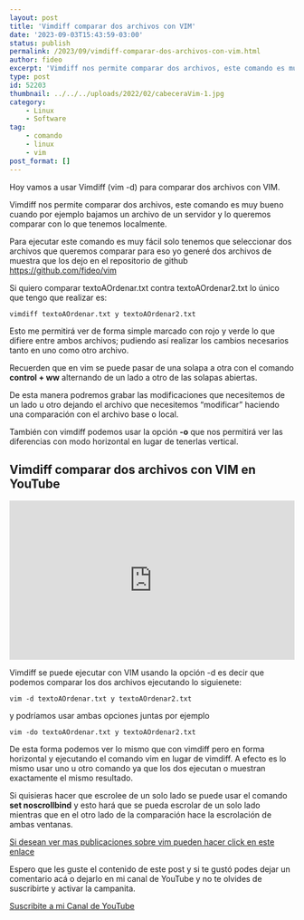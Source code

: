```yaml
---
layout: post
title: 'Vimdiff comparar dos archivos con VIM'
date: '2023-09-03T15:43:59-03:00'
status: publish
permalink: /2023/09/vimdiff-comparar-dos-archivos-con-vim.html
author: fideo
excerpt: 'Vimdiff nos permite comparar dos archivos, este comando es muy bueno cuando por ejemplo bajamos un archivo de un servidor y lo queremos comparar con lo que tenemos localmente'
type: post
id: 52203
thumbnail: ../../../uploads/2022/02/cabeceraVim-1.jpg
category:
    - Linux
    - Software
tag:
    - comando
    - linux
    - vim
post_format: []
---
```


Hoy vamos a usar Vimdiff (vim -d) para comparar dos archivos con VIM.

Vimdiff nos permite comparar dos archivos, este comando es muy bueno cuando por ejemplo bajamos un archivo de un servidor y lo queremos comparar con lo que tenemos localmente.

Para ejecutar este comando es muy fácil solo tenemos que seleccionar dos archivos que queremos comparar para eso yo generé dos archivos de muestra que los dejo en el repositorio de github <a href="https://github.com/fideo/vim" target="_blank">https://github.com/fideo/vim</a>

Si quiero comparar textoAOrdenar.txt contra textoAOrdenar2.txt lo único que tengo que realizar es:

```
vimdiff textoAOrdenar.txt y textoAOrdenar2.txt
```

Esto me permitirá ver de forma simple marcado con rojo y verde lo que difiere entre ambos archivos; pudiendo así realizar los cambios necesarios tanto en uno como otro archivo.

Recuerden que en vim se puede pasar de una solapa a otra con el comando **control + ww** alternando de un lado a otro de las solapas abiertas.

De esta manera podremos grabar las modificaciones que necesitemos de un lado u otro dejando el archivo que necesitemos “modificar” haciendo una comparación con el archivo base o local.

También con vimdiff podemos usar la opción **-o** que nos permitirá ver las diferencias con modo horizontal en lugar de tenerlas vertical.

Vimdiff comparar dos archivos con VIM en YouTube
------------------------------------------------

<iframe allow="accelerometer; autoplay; clipboard-write; encrypted-media; gyroscope; picture-in-picture; web-share" allowfullscreen="" frameborder="0" height="281" loading="lazy" referrerpolicy="strict-origin-when-cross-origin" src="https://www.youtube.com/embed/EZsv8hBFyXU?feature=oembed" title="Usando vimdiff para comparar dos archivos" width="100%"></iframe>

Vimdiff se puede ejecutar con VIM usando la opción -d es decir que podemos comparar los dos archivos ejecutando lo siguienete:

```
vim -d textoAOrdenar.txt y textoAOrdenar2.txt
```

y podríamos usar ambas opciones juntas por ejemplo

```
vim -do textoAOrdenar.txt y textoAOrdenar2.txt
```

De esta forma podemos ver lo mismo que con vimdiff pero en forma horizontal y ejecutando el comando vim en lugar de vimdiff. A efecto es lo mismo usar uno u otro comando ya que los dos ejecutan o muestran exactamente el mismo resultado.

Si quisieras hacer que escrolee de un solo lado se puede usar el comando **set noscrollbind** y esto hará que se pueda escrolar de un solo lado mientras que en el otro lado de la comparación hace la escrolación de ambas ventanas.

[Si desean ver mas publicaciones sobre vim pueden hacer click en este enlace](/tags/#vim)

Espero que les guste el contenido de este post y si te gustó podes dejar un comentario acá o dejarlo en mi canal de YouTube y no te olvides de suscribirte y activar la campanita.

<a href="https://bit.ly/suscribiteamicanalYouTube" target="_blank">Suscribite a mi Canal de YouTube</a>